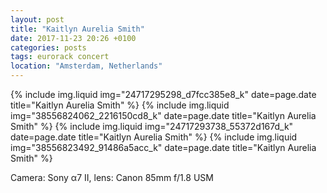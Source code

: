 ```yaml
---
layout: post
title: "Kaitlyn Aurelia Smith"
date: 2017-11-23 20:26 +0100
categories: posts
tags: eurorack concert
location: "Amsterdam, Netherlands"
---
```


{% include img.liquid img="24717295298_d7fcc385e8_k" date=page.date title="Kaitlyn Aurelia Smith" %}
{% include img.liquid img="38556824062_2216150cd8_k" date=page.date title="Kaitlyn Aurelia Smith" %}
{% include img.liquid img="24717293738_55372d167d_k" date=page.date title="Kaitlyn Aurelia Smith" %}
{% include img.liquid img="38556823492_91486a5acc_k" date=page.date title="Kaitlyn Aurelia Smith" %}

Camera: Sony α7 II, lens: Canon 85mm f/1.8 USM
